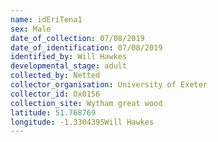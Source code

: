 ```yaml
---
name: idEriTena1
sex: Male
date_of_collection: 07/08/2019
date_of_identification: 07/08/2019
identified_by: Will Hawkes
developmental_stage: adult
collected_by: Netted
collector_organisation: University of Exeter
collector_id: Ox0156
collection_site: Wytham great wood
latitude: 51.768769
longitude: -1.3304395Will Hawkes
---
```

